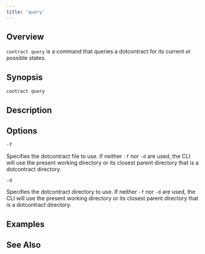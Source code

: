 ```yaml
---
title: 'query'
---
```


## Overview

`contract query` is a command that queries a dotcontract for its current or possible states.

## Synopsis

```
contract query
```

## Description


## Options

```flags
-f
```
Specifies the dotcontract file to use. If neither `-f` nor `-d` are used, the CLI will use the present working directory or its closest parent directory that is a dotcontract directory.

```flags
-d
```
Specifies the dotcontract directory to use. If neither `-f` nor `-d` are used, the CLI will use the present working directory or its closest parent directory that is a dotcontract directory.

## Examples

## See Also
